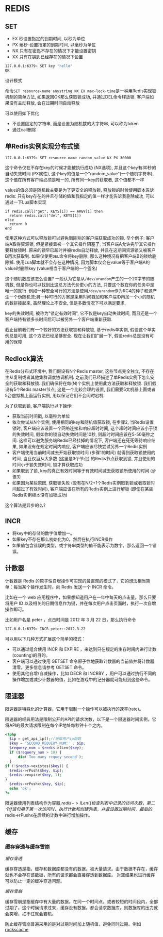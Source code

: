# REDIS

## SET

- EX 秒设置指定的到期时间, 以秒为单位
- PX 毫秒-设置指定的到期时间, 以毫秒为单位
- NX 只有在密匙不存在的情况下才能设置密钥
- XX 只有在钥匙已经存在的情况下设置

```bash
127.0.0.1:6379> SET key "hello"
OK
```

设计模式

命令`SET resource-name anystring NX EX max-lock-time`是一种用Redis实现锁机制的简单方法, 如果返回OK那么获取锁成功, 并通过DEL命令释放锁. 客户端如果没有主动释放, 会在过期时间自动释放

可以使用如下优化

- 不设置固定的字符串, 而是设置为随机数的大字符串, 可以称为token
- 通过call删除

## 单Redis实例实现分布式锁

```bash
127.0.0.1:6379> SET resource-name random_value NX PX 30000
```

这个命令仅在不存在key的时候才能被执行成功 (NX选项), 并且这个key有30秒的自动失效时间 (PX属性), 这个key的值是一个"random_value"(一个随机字符串), 这个值在所有客户端必须是唯一的, 所有同一key的获取者, 这个值都不一样

value的值必须是随机数主要是为了更安全的释放锁, 释放锁的时候使用脚本告诉redis: 只有key存在的并且存储的值和我指定的值一样才能告诉我删除成功, 可以通过一下Lua脚本实现

```
if redis.call("get", KEYS[1]) == ARGV[1] then
  return redis.call("del", KEYS[1])
else
  return 0
end
```

使用这种方式可以释放锁可以避免删除别的客户端获取成功的锁. 
举个例子: 客户端A取得资源锁, 但是紧接着被一个其它操作阻塞了, 当客户端A允许完毕其它操作要释放锁时.
原来的锁早已超时并被redis自动释放, 并且在这期间资源锁又被客户B再次获取到. 如果仅使用`DEL`命令将key删除, 那么这种境况有把客户端B的锁给删除掉.
使用Lua脚本就不会存在这种情况, 因为脚本仅会在value等于客户端A的value时删除key (value相当于客户端的一个签名)

这个随机数应该怎么设置? 一般认为它是从`/dev/urandom`产生的一个20字节的随机数, 但是你也可以找到比这总方法代价更小的方法, 只要这个数在你的任务中是唯一的就行.
例如一种安全可行的方法是使用`/dev/urandom`作为RC4的种子和源产生一个伪随机流;另一种可行的方案是采用时间戳加和客户端ID再加一个小的随机的数拼接起来, 虽然理论上不安全, 但是多数情况下可以满足要求.

key的失效时间, 被称为"锁定有效时间", 它不仅是key自动失效时间, 而且还是一个客户端持有锁多长时间后可以被另外一个客户端重新获取.

截止目前我们有一个较好的方法获取锁和释放锁, 基于redis单实例, 假设这个单实例总是可用, 这个方法已经足够安全. 现在让我们扩展一下, 假设redis总是没有可用的保障


## Redlock算法

在Redis分布式环境中, 我们假设有N个Redis master, 这些节点完全独立, 不存在主从复制或者其他集群调度协调机制.
之前我们已经描述了单Redis实例下怎么安全的获取和释放锁. 我们确保将在每(N)个实例上使用此方法获取和释放锁. 我们假设有5个Redis master节点, 这是一个比较合理的设置, 我们需要5太机器上面或者5台虚拟机上面运行实例, 用以保证它们不会同时宕机.

为了获取到锁, 客户端执行以下操作:

- 获取当前时间戳, 以毫秒为单位
- 依次尝试从N个实例, 使用相同的key和随机值获取锁, 在步骤2, 当Redis设置锁时, 客户端应该设置一个网络连接和响应超时时间, 这个超时时间应该小于锁的失效时间, 假如你的锁自动失效时间是10秒, 则超时时间应该在5-50毫秒之间. 这样可以避免服务端Redis已经挂掉的情况下, 客户端还在死死等待响应结果, 如果没有在规定时间内响应, 客户端应该尽快尝试另外一个Redis实例
- 客户端使用当前时间减去开始获取锁时间 (步骤1的时间) 就得到获取锁使用的时间, 当且仅当从大多数 (这里是3个节点) 的Redis节点获取到锁, 并且使用的时间小于锁失效时间, 锁才算获取成功
- 如果取到了锁, key的真正有效时间等于有效时间减去获取锁所使用的时间 (步骤3)
- 如果因为某些原因, 获取锁失败 (没有在N/2+1个Redis实例取到锁或者取锁时间超过了有效时间), 客户端应该在所有的Redis实例上进行解锁 (即使在某些Redis实例根本没有加锁成功)

这个算法是异步的么?

## INCR

- 将key中的存储的数字值增加一。
- 如果key不存在那么初始化为0，然后在执行INCR操作
- 如果值包含错误的类型，或字符串类型的值不能表示为数字，那么返回一个错误。

## 计数器

计数器是 Redis 的原子性自增操作可实现的最直观的模式了，它的想法相当简单：每当某个操作发生时，向 Redis 发送一个 INCR 命令。

比如在一个 web 应用程序中，如果想知道用户在一年中每天的点击量，那么只要将用户 ID 以及相关的日期信息作为键，并在每次用户点击页面时，执行一次自增操作即可。

比如用户名是 peter ，点击时间是 2012 年 3 月 22 日，那么执行命令
```bash
127.0.0.1:6379> INCR peter::2012.3.22
```

可以用以下几种方式扩展这个简单的模式：

- 可以通过组合使用 INCR 和 EXPIRE ，来达到只在规定的生存时间内进行计数(counting)的目的。
- 客户端可以通过使用 GETSET 命令原子性地获取计数器的当前值并将计数器清零，更多信息请参考 GETSET 命令。
- 使用其他自增/自减操作，比如 DECR 和 INCRBY ，用户可以通过执行不同的操作增加或减少计数器的值，比如在游戏中的记分器就可能用到这些命令。

## 限速器

限速器是特殊化的计算器，它用于限制一个操作可以被执行的速率(rate)。

限速器的经典用法是限制公开的API的请求次数，以下是一个限速器时间实例，它将API的最大请求限制在每个IP地址每秒钟十个之内。

```php
<?php
  $ip = get_api_ip();//获取用户ip函数 
  $key = 'SECOND_REQUERY_NUM:' . $ip;
  $requery_num = $redis->lLen($key);
  if ($requery_num > 10) {
      die('Too many requey second');
  }
if (!$redis->existes($key)) {
  $redis->rPush($key, $ip);
  $redis->expire($key, 1);
}
  $redis->rPushx($key, $ip);
  echo 'ok';
?>
```

限速器使用列表结构作为容器,$redis->lLen()检查列表中记录的访问次数，第二个if语句用于第一次访问时，执行计数和创建列表，并且设置过期时间，最后的$redis->rPushx在后续的计数中进行增加操作。


## 缓存

### 缓存穿透与缓存雪崩

*缓存穿透*

缓存穿透是指，缓存和数据库都没有的数据，被大量请求。由于数据不存在，缓存就也不会存在该数据，所有的请求都会直接穿透到数据库。
对空结果也进行缓存可以防止一定的缓冲穿透问题。

*缓存雪崩*

缓存雪崩是指缓存中有大量的数据，在同一个时间点，或者较短的时间段内，全部过期了，这个时候请求过来，缓存没有数据，都会请求数据库，则数据库的压力就会突增，扛不住就会宕机。

防止缓存雪崩普遍采用的是对过期时间加上随机值，避免同时过期。例如[rockscache](https://dtm.pub/app/cache.html#%E9%98%B2%E7%BC%93%E5%AD%98%E7%A9%BF%E9%80%8F%E4%B8%8E%E7%BC%93%E5%AD%98%E9%9B%AA%E5%B4%A9)


